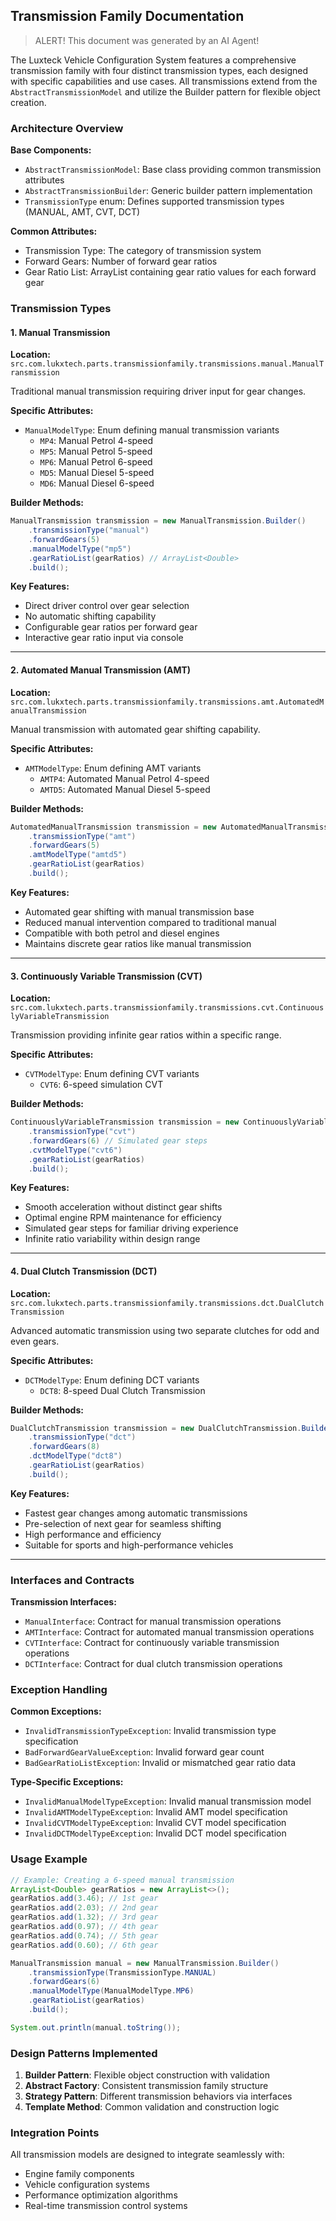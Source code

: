 ## Transmission Family Documentation

> ALERT! This document was generated by an AI Agent!

The Luxteck Vehicle Configuration System features a comprehensive transmission family with four distinct transmission types, each designed with specific capabilities and use cases. All transmissions extend from the `AbstractTransmissionModel` and utilize the Builder pattern for flexible object creation.

### Architecture Overview

**Base Components:**
- `AbstractTransmissionModel`: Base class providing common transmission attributes
- `AbstractTransmissionBuilder`: Generic builder pattern implementation
- `TransmissionType` enum: Defines supported transmission types (MANUAL, AMT, CVT, DCT)

**Common Attributes:**
- Transmission Type: The category of transmission system
- Forward Gears: Number of forward gear ratios
- Gear Ratio List: ArrayList containing gear ratio values for each forward gear

### Transmission Types

#### 1. Manual Transmission
**Location:** `src.com.lukxtech.parts.transmissionfamily.transmissions.manual.ManualTransmission`

Traditional manual transmission requiring driver input for gear changes.

**Specific Attributes:**
- `ManualModelType`: Enum defining manual transmission variants
  - `MP4`: Manual Petrol 4-speed
  - `MP5`: Manual Petrol 5-speed  
  - `MP6`: Manual Petrol 6-speed
  - `MD5`: Manual Diesel 5-speed
  - `MD6`: Manual Diesel 6-speed

**Builder Methods:**
```java
ManualTransmission transmission = new ManualTransmission.Builder()
    .transmissionType("manual")
    .forwardGears(5)
    .manualModelType("mp5")
    .gearRatioList(gearRatios) // ArrayList<Double>
    .build();
```

**Key Features:**
- Direct driver control over gear selection
- No automatic shifting capability
- Configurable gear ratios per forward gear
- Interactive gear ratio input via console

---

#### 2. Automated Manual Transmission (AMT)
**Location:** `src.com.lukxtech.parts.transmissionfamily.transmissions.amt.AutomatedManualTransmission`

Manual transmission with automated gear shifting capability.

**Specific Attributes:**
- `AMTModelType`: Enum defining AMT variants
  - `AMTP4`: Automated Manual Petrol 4-speed
  - `AMTD5`: Automated Manual Diesel 5-speed

**Builder Methods:**
```java
AutomatedManualTransmission transmission = new AutomatedManualTransmission.Builder()
    .transmissionType("amt")
    .forwardGears(5)
    .amtModelType("amtd5")
    .gearRatioList(gearRatios)
    .build();
```

**Key Features:**
- Automated gear shifting with manual transmission base
- Reduced manual intervention compared to traditional manual
- Compatible with both petrol and diesel engines
- Maintains discrete gear ratios like manual transmission

---

#### 3. Continuously Variable Transmission (CVT)
**Location:** `src.com.lukxtech.parts.transmissionfamily.transmissions.cvt.ContinuouslyVariableTransmission`

Transmission providing infinite gear ratios within a specific range.

**Specific Attributes:**
- `CVTModelType`: Enum defining CVT variants
  - `CVT6`: 6-speed simulation CVT

**Builder Methods:**
```java
ContinuouslyVariableTransmission transmission = new ContinuouslyVariableTransmission.Builder()
    .transmissionType("cvt")
    .forwardGears(6) // Simulated gear steps
    .cvtModelType("cvt6")
    .gearRatioList(gearRatios)
    .build();
```

**Key Features:**
- Smooth acceleration without distinct gear shifts
- Optimal engine RPM maintenance for efficiency
- Simulated gear steps for familiar driving experience
- Infinite ratio variability within design range

---

#### 4. Dual Clutch Transmission (DCT)
**Location:** `src.com.lukxtech.parts.transmissionfamily.transmissions.dct.DualClutchTransmission`

Advanced automatic transmission using two separate clutches for odd and even gears.

**Specific Attributes:**
- `DCTModelType`: Enum defining DCT variants
  - `DCT8`: 8-speed Dual Clutch Transmission

**Builder Methods:**
```java
DualClutchTransmission transmission = new DualClutchTransmission.Builder()
    .transmissionType("dct")
    .forwardGears(8)
    .dctModelType("dct8")
    .gearRatioList(gearRatios)
    .build();
```

**Key Features:**
- Fastest gear changes among automatic transmissions
- Pre-selection of next gear for seamless shifting
- High performance and efficiency
- Suitable for sports and high-performance vehicles

---

### Interfaces and Contracts

**Transmission Interfaces:**
- `ManualInterface`: Contract for manual transmission operations
- `AMTInterface`: Contract for automated manual transmission operations  
- `CVTInterface`: Contract for continuously variable transmission operations
- `DCTInterface`: Contract for dual clutch transmission operations

### Exception Handling

**Common Exceptions:**
- `InvalidTransmissionTypeException`: Invalid transmission type specification
- `BadForwardGearValueException`: Invalid forward gear count
- `BadGearRatioListException`: Invalid or mismatched gear ratio data

**Type-Specific Exceptions:**
- `InvalidManualModelTypeException`: Invalid manual transmission model
- `InvalidAMTModelTypeException`: Invalid AMT model specification
- `InvalidCVTModelTypeException`: Invalid CVT model specification  
- `InvalidDCTModelTypeException`: Invalid DCT model specification

### Usage Example

```java
// Example: Creating a 6-speed manual transmission
ArrayList<Double> gearRatios = new ArrayList<>();
gearRatios.add(3.46); // 1st gear
gearRatios.add(2.03); // 2nd gear  
gearRatios.add(1.32); // 3rd gear
gearRatios.add(0.97); // 4th gear
gearRatios.add(0.74); // 5th gear
gearRatios.add(0.60); // 6th gear

ManualTransmission manual = new ManualTransmission.Builder()
    .transmissionType(TransmissionType.MANUAL)
    .forwardGears(6)
    .manualModelType(ManualModelType.MP6)
    .gearRatioList(gearRatios)
    .build();

System.out.println(manual.toString());
```

### Design Patterns Implemented

1. **Builder Pattern**: Flexible object construction with validation
2. **Abstract Factory**: Consistent transmission family structure
3. **Strategy Pattern**: Different transmission behaviors via interfaces
4. **Template Method**: Common validation and construction logic

### Integration Points

All transmission models are designed to integrate seamlessly with:
- Engine family components
- Vehicle configuration systems
- Performance optimization algorithms
- Real-time transmission control systems